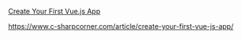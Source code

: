 [Create Your First Vue.js App](https://www.c-sharpcorner.com/article/create-your-first-vue-js-app/)

https://www.c-sharpcorner.com/article/create-your-first-vue-js-app/
